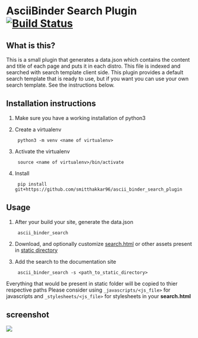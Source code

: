 # AsciiBinder Search Plugin  [![Build Status](https://travis-ci.org/smitthakkar96/ascii_binder_search_plugin.svg?branch=master)](https://travis-ci.org/smitthakkar96/ascii_binder_search_plugin)

## What is this?
This is a small plugin that generates a data.json which contains the content and title of each page and puts it in each distro. This file is indexed and searched with search template client side. This plugin provides a default search template that is ready to use, but if you want you can use your own search template. See the instructions below.

## Installation instructions
1. Make sure you have a working installation of python3

1. Create a virtualenv

        python3 -m venv <name of virtualenv>

1. Activate the virtualenv

        source <name of virtualenv>/bin/activate

1. Install

        pip install git+https://github.com/smitthakkar96/ascii_binder_search_plugin

## Usage
1. After your build your site, generate the data.json

        ascii_binder_search

1. Download, and optionally customize [search.html](https://raw.githubusercontent.com/smitthakkar96/ascii_binder_search_plugin/master/static/search.html) or other assets present in
[static directory](https://github.com/smitthakkar96/ascii_binder_search_plugin/static)

1. Add the search to the documentation site

        ascii_binder_search -s <path_to_static_directory>

Everything that would be present in static folder will be copied to thier respective paths
Please consider using ``` _javascripts/<js_file> ``` for javascripts and ``` _stylesheets/<js_file> ``` for stylesheets in your **search.html**

## screenshot
![](screenshot.png)
